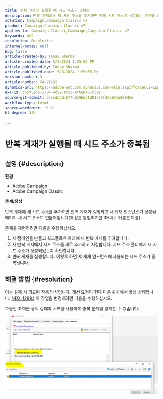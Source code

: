```yaml
---
title: 반복 게재가 실행될 때 시드 주소가 중복됨
description: 반복 게재에서 새 시드 주소를 추가하면 중복 시드 주소가 생성되는 이유를 알아봅니다.
solution: Campaign,Campaign Classic v7
product: Campaign,Campaign Classic v7
applies-to: Campaign Classic,Campaign,Campaign Classic v7
keywords: KCS
resolution: Resolution
internal-notes: null
bug: false
article-created-by: Tanay Sharma .
article-created-date: 5/3/2024 1:25:52 PM
article-published-by: Tanay Sharma .
article-published-date: 5/3/2024 1:29:55 PM
version-number: 3
article-number: KA-21292
dynamics-url: https://adobe-ent.crm.dynamics.com/main.aspx?forceUCI=1&pagetype=entityrecord&etn=knowledgearticle&id=c1dfd3a3-5009-ef11-9f8a-6045bd026dc7
exl-id: c55f82d6-2787-4c92-bf53-af0e8f67c39a
source-git-commit: c93cdbdd7877c0c96dcfd01aa9f3eb982a280d8e
workflow-type: tm+mt
source-wordcount: '180'
ht-degree: 33%

---
```


# 반복 게재가 실행될 때 시드 주소가 중복됨

## 설명 {#description}


<b>환경</b>

- Adobe Campaign
- Adobe Campaign Classic


<b>문제/증상</b>

반복 게재에 새 시드 주소를 추가하면 반복 게재가 실행되고 새 게재 인스턴스가 생성될 때마다 새 시드 주소도 만들어집니다(특성은 동일하지만 ID/내부 이름은 다름).

문제를 재현하려면 다음을 수행하십시오.

1. 새 캠페인을 만들고 워크플로우 아래에 새 반복 게재를 추가합니다.
2. 새 반복 게재에서 시드 주소를 새로 추가하고 저장합니다. 시드 주소 폴더에서 새 시드 주소가 생성되었는지 확인합니다.
3. 반복 게재를 실행합니다. 이렇게 하면 새 게재 인스턴스에 사용되는 시드 주소가 중복됩니다.



## 해결 방법 {#resolution}


이는 설계 시 의도된 작동 방식입니다. 개선 요청이 현재 다음 위치에서 활성 상태입니다. [NEO-12892](https://jira.corp.adobe.com/browse/NEO-12892) 이 작업을 변경하려면 다음을 수행하십시오.

그동안 고객은 동적 상태의 시드를 사용하여 중복 문제를 방지할 수 있습니다.

![](assets/83cc65a7-329b-ed11-aad1-6045bd006ce9.png)
